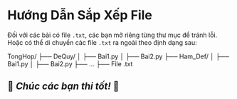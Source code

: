 # Hướng Dẫn Sắp Xếp File  

Đối với các bài có file `.txt`, các bạn mở riêng từng thư mục để tránh lỗi. Hoặc có thể di chuyển các file `.txt` ra ngoài theo định dạng sau:  

TongHop/
    ├── DeQuy/
    │   ├── Bai1.py
    │   ├── Bai2.py
    ├── Ham_Def/
    │   ├── Bai1.py
    │   ├── Bai2.py
    ├── ...
    ├── File .txt


## 🎯 *Chúc các bạn thi tốt!* 🎯
